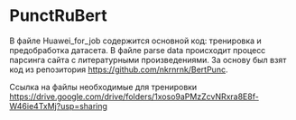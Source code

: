 # PunctRuBert
В файле Huawei_for_job содержится основной код: тренировка и предобработка датасета.
В файле parse data происходит процесс парсинга сайта с литературными произведениями.
За основу был взят код из репозитория https://github.com/nkrnrnk/BertPunc.

Ссылка на файлы необходимые для тренировки https://drive.google.com/drive/folders/1xoso9aPMzZcvNRxra8E8f-W46ie4TxMj?usp=sharing
